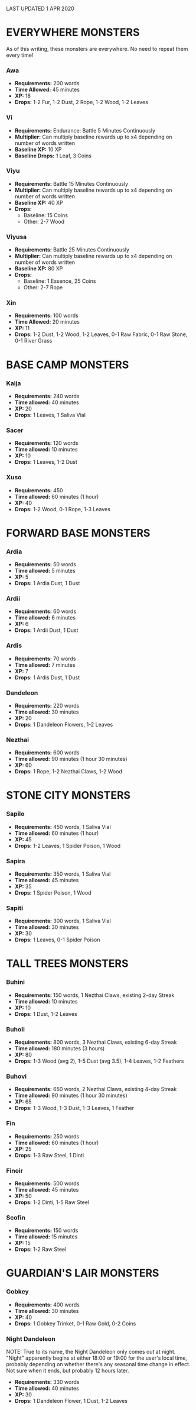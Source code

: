 LAST UPDATED 1 APR 2020

# EVERYWHERE MONSTERS

As of this writing, these monsters are everywhere. No need to repeat them every time!

### Awa

- **Requirements:** 200 words
- **Time Allowed:** 45 minutes
- **XP:** 18
- **Drops:** 1-2 Fur, 1-2 Dust, 2 Rope, 1-2 Wood, 1-2 Leaves

### Vi

- **Requirements:** Endurance: Battle 5 Minutes Continuously
- **Multiplier:** Can multiply baseline rewards up to x4 depending on number of words written
- **Baseline XP:** 10 XP
- **Baseline Drops:** 1 Leaf, 3 Coins 

### Viyu

- **Requirements:** Battle 15 Minutes Continuously
- **Multiplier:** Can multiply baseline rewards up to x4 depending on number of words written
- **Baseline XP:** 40 XP
- **Drops:** 
  - Baseline: 15 Coins
  - Other: 2-7 Wood

### Viyusa

- **Requirements:** Battle 25 Minutes Continuously
- **Multiplier:** Can multiply baseline rewards up to x4 depending on number of words written
- **Baseline XP:** 80 XP
- **Drops:** 
  - Baseline: 1 Essence, 25 Coins
  - Other: 2-7 Rope

### Xin

- **Requirements:** 100 words
- **Time Allowed:** 20 minutes
- **XP:** 11
- **Drops:** 1-2 Dust, 1-2 Wood, 1-2 Leaves, 0-1 Raw Fabric, 0-1 Raw Stone, 0-1 River Grass

# BASE CAMP MONSTERS

### Kaija

- **Requirements:** 240 words
- **Time allowed:** 40 minutes
- **XP:** 20
- **Drops:** 1 Leaves, 1 Saliva Vial

### Sacer

- **Requirements:** 120 words
- **Time allowed:** 10 minutes
- **XP:** 10
- **Drops:** 1 Leaves, 1-2 Dust

### Xuso

- **Requirements:** 450
- **Time allowed:** 60 minutes (1 hour)
- **XP:** 40
- **Drops:** 1-2 Wood, 0-1 Rope, 1-3 Leaves

# FORWARD BASE MONSTERS

### Ardia

- **Requirements:** 50 words
- **Time allowed:** 5 minutes
- **XP:** 5
- **Drops:** 1 Ardia Dust, 1 Dust

### Ardii

- **Requirements:** 60 words
- **Time allowed:** 6 minutes
- **XP:** 6
- **Drops:** 1 Ardii Dust, 1 Dust

### Ardis

- **Requirements:** 70 words
- **Time allowed:** 7 minutes
- **XP:** 7
- **Drops:** 1 Ardis Dust, 1 Dust

### Dandeleon

- **Requirements:** 220 words
- **Time allowed:** 30 minutes
- **XP:** 20
- **Drops:** 1 Dandeleon Flowers, 1-2 Leaves

### Nezthai

- **Requirements:** 600 words
- **Time allowed:** 90 minutes (1 hour 30 minutes)
- **XP:** 60
- **Drops:** 1 Rope, 1-2 Nezthai Claws, 1-2 Wood

# STONE CITY MONSTERS

### Sapilo

- **Requirements:** 450 words, 1 Saliva Vial
- **Time allowed:** 60 minutes (1 hour)
- **XP:** 45
- **Drops:** 1-2 Leaves, 1 Spider Poison, 1 Wood

### Sapira

- **Requirements:** 350 words, 1 Saliva Vial
- **Time allowed:** 45 minutes 
- **XP:** 35
- **Drops:** 1 Spider Poison, 1 Wood

### Sapiti

- **Requirements:** 300 words, 1 Saliva Vial
- **Time allowed:** 30 minutes
- **XP:** 30
- **Drops:** 1 Leaves, 0-1 Spider Poison

# TALL TREES MONSTERS

### Buhini

- **Requirements:** 150 words, 1 Nezthai Claws, existing 2-day Streak
- **Time allowed:**  10 minutes
- **XP:** 10
- **Drops:** 1 Dust, 1-2 Leaves

### Buholi

- **Requirements:** 800 words, 3 Nezthai Claws, existing 6-day Streak
- **Time allowed:** 180 minutes (3 hours)
- **XP:** 80
- **Drops:** 1-3 Wood (avg 2), 1-5 Dust (avg 3.5), 1-4 Leaves, 1-2 Feathers

### Buhovi

- **Requirements:** 650 words, 2 Nezthai Claws, existing 4-day Streak
- **Time allowed:** 90 minutes (1 hour 30 minutes)
- **XP:** 65
- **Drops:** 1-3 Wood, 1-3 Dust, 1-3 Leaves, 1 Feather

### Fin

- **Requirements:** 250 words
- **Time allowed:** 60 minutes (1 hour)
- **XP:** 25
- **Drops:** 1-3 Raw Steel, 1 Dinti

### Finoir

- **Requirements:** 500 words
- **Time allowed:** 45 minutes
- **XP:** 50
- **Drops:** 1-2 Dinti, 1-5 Raw Steel

### Scofin

- **Requirements:** 150 words
- **Time allowed:** 15 minutes
- **XP:** 15
- **Drops:** 1-2 Raw Steel

# GUARDIAN'S LAIR MONSTERS

### Gobkey

- **Requirements:** 400 words
- **Time allowed:** 30 minutes
- **XP:** 40
- **Drops:** 1 Gobkey Trinket, 0-1 Raw Gold, 0-2 Coins

### Night Dandeleon

NOTE: True to its name, the Night Dandeleon only comes out at night. "Night" apparently begins at either 18:00 or 19:00 for the user's local time, probably depending on whether there's any seasonal time change in effect. Not sure when it ends, but probably 12 hours later.

- **Requirements:** 330 words
- **Time allowed:** 40 minutes
- **XP:** 30
- **Drops:** 1 Dandeleon Flower, 1 Dust, 1-2 Leaves
